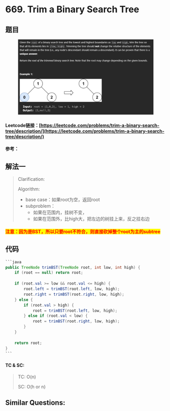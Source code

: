 # 669. Trim a Binary Search Tree

## 题目

<figure><img src="../../.gitbook/assets/image (225).png" alt=""><figcaption></figcaption></figure>

#### Leetcode链接：[https://leetcode.com/problems/trim-a-binary-search-tree/description/](https://leetcode.com/problems/trim-a-binary-search-tree/description/)

#### 参考：

## 解法一

> Clarification:&#x20;
>
> Algorithm:&#x20;
>
> * base case：如果root为空，返回root
> * subproblem：
>   * 如果在范围内，挂树不变，
>   * 如果在范围外，比high大，把左边的树挂上来，反之挂右边

#### <mark style="color:red;">注意：因为是BST，所以只要root不符合，则直接砍掉整个root为主的subtree</mark>

## 代码

````java
```java
public TreeNode trimBST(TreeNode root, int low, int high) {
    if (root == null) return root;

    if (root.val >= low && root.val <= high) {
        root.left = trimBST(root.left, low, high);
        root.right = trimBST(root.right, low, high);
    } else {
        if (root.val > high) {
            root = trimBST(root.left, low, high);
        } else if (root.val < low) {
            root = trimBST(root.right, low, high);
        }
    }

    return root;
}
```
````

#### TC & SC:&#x20;

> TC: O(n)
>
> SC: O(h or n)

## **Similar Questions:**&#x20;
